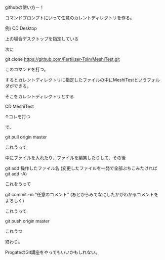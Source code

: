 githubの使い方ー！

コマンドプロンプトにいって任意のカレントディレクトリを作る。 

例) CD Desktop 

上の場合デスクトップを指定している 

次に 

git clone https://github.com/Fertilizer-Toin/MeshiTest.git 

このコマンドを打つ。 

するとカレントディレクトリに指定したファイルの中にMeshiTestというフォルダができる。  

そこをカレントディレクトリとする  

CD MeshiTest 

↑コレを打つ 

で、 

git pull origin master 

これうって 

中にファイルを入れたり、ファイルを編集したりして、その後 

git add 操作したファイル名 (変更したファイルを一発で全部ぶちこみたければgit add -A)

これをうって 

git commit -m "任意のコメント" (あとからみてなにしたかがわかるコメントをよろしく)

これうって 

git push origin master 

これうつ 

終わり。 

ProgateのGit講座をやってもいいかもしれない。